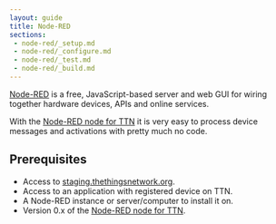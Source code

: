 ```yaml
---
layout: guide
title: Node-RED
sections:
 - node-red/_setup.md
 - node-red/_configure.md
 - node-red/_test.md
 - node-red/_build.md
---
```


[Node-RED](http://nodered.org/) is a free, JavaScript-based server and web GUI for wiring together hardware devices, APIs and online services.

With the [Node-RED node for TTN](https://www.npmjs.com/package/node-red-contrib-ttn) it is very easy to process device messages and activations with pretty much no code.

## Prerequisites

* Access to [staging.thethingsnetwork.org](https://staging.thethingsnetwork.org/).
* Access to an application with registered device on TTN.
* A Node-RED instance or server/computer to install it on.
* Version 0.x of the [Node-RED node for TTN](https://www.npmjs.com/package/node-red-contrib-ttn).